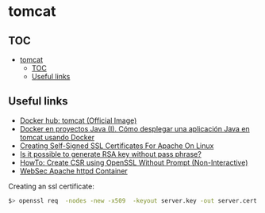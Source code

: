 # tomcat

## TOC

- [tomcat](#tomcat)
  - [TOC](#toc)
  - [Useful links](#useful-links)

## Useful links

- [Docker hub: tomcat (Official Image)](https://hub.docker.com/_/tomcat)
- [Docker en proyectos Java (I). Cómo desplegar una aplicación Java en tomcat usando Docker](https://eckelon.net/desarrollo/2017/01/15/tomcat-y-docker.html)
- [Creating Self-Signed SSL Certificates For Apache On Linux](https://www.linux.com/tutorials/creating-self-signed-ssl-certificates-apache-linux/)
- [Is it possible to generate RSA key without pass phrase?](https://serverfault.com/questions/366372/is-it-possible-to-generate-rsa-key-without-pass-phrase/366373#366373)
- [HowTo: Create CSR using OpenSSL Without Prompt (Non-Interactive)](https://www.shellhacks.com/create-csr-openssl-without-prompt-non-interactive/)
- [WebSec Apache httpd Container](https://github.com/chrludwig/websec-apache-container)

Creating an ssl certificate:
```sh
$> openssl req  -nodes -new -x509  -keyout server.key -out server.cert -subj "/C=GB/ST=London/L=London/O=Global Security/OU=IT Department CN=example.com"
```